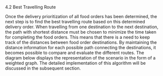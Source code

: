 4.2 Best Travelling Route

Once the delivery prioritization of all food orders has been determined, the next step is to find the best travelling route based on this determined delivery order. When travelling from one destination to the next destination, the path with shortest distance must be chosen to minimize the time taken for completing the food orders. This means that there is a need to keep track of the distances between food order destinations. By maintaining the distance information for each possible path connecting the destinations, it becomes possible to compare and evaluate the different routes. The diagram below displays the representation of the scenario in the form of a weighted graph. The detailed implementation of this algorithm will be discussed in the subsequent section.
